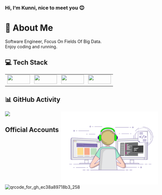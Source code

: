 ### Hi, I‘m Kunni, nice to meet you 😊

# 💫 About Me
Software Engineer, Focus On Fields Of Big Data.  
Enjoy coding and running.

## 💻 Tech Stack
<table><tr>
<td><img src="https://hadoop.apache.org/hadoop-logo.jpg" width = "75" height = "30"  /></td>
<td><img src="https://flink.apache.org/img/flink-header-logo.svg" width = "75" height = "30"  /></td>     
<td><img src="https://iceberg.apache.org/docs/latest/img/Iceberg-logo.png" width = "75" height = "30"  /></td>
<td><img src="https://hudi.apache.org/cn/assets/images/hudi.png" width = "75" height = "30"  /></td>  
</tr></table>

## 📊 GitHub Activity
<img align="right" top='0' alt="GIF" src="https://raw.githubusercontent.com/devSouvik/devSouvik/master/gif3.gif" width="320"/>  

![](https://github-readme-stats.vercel.app/api?username=lvyanquan&hide_border=false&include_all_commits=false&count_private=false)<br/>  

## Official Accounts
![qrcode_for_gh_ec38a89718b3_258](https://github.com/lvyanquan/lvyanquan/assets/38547014/d78527ef-0dd1-455d-9116-4a8c2e055196)
